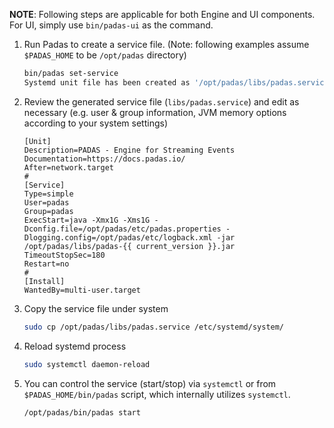 **NOTE**: Following steps are applicable for both Engine and UI components.  For UI, simply use `bin/padas-ui` as the command.

1. Run Padas to create a service file. (Note: following examples assume `$PADAS_HOME` to be `/opt/padas` directory)
    ```bash
    bin/padas set-service
    Systemd unit file has been created as '/opt/padas/libs/padas.service'
    ```
2. Review the generated service file (`libs/padas.service`) and edit as necessary (e.g. user & group information, JVM memory options according to your system settings)
    ```properties
    [Unit]
    Description=PADAS - Engine for Streaming Events
    Documentation=https://docs.padas.io/
    After=network.target
    #
    [Service]
    Type=simple
    User=padas
    Group=padas
    ExecStart=java -Xmx1G -Xms1G -Dconfig.file=/opt/padas/etc/padas.properties -Dlogging.config=/opt/padas/etc/logback.xml -jar /opt/padas/libs/padas-{{ current_version }}.jar
    TimeoutStopSec=180
    Restart=no
    #
    [Install]
    WantedBy=multi-user.target
    ```
3. Copy the service file under system
    ```bash
    sudo cp /opt/padas/libs/padas.service /etc/systemd/system/
    ```
4. Reload systemd process
    ```bash
    sudo systemctl daemon-reload
    ```
5. You can control the service (start/stop) via `systemctl` or from `$PADAS_HOME/bin/padas` script, which internally utilizes `systemctl`.
    ```bash
    /opt/padas/bin/padas start
    ```